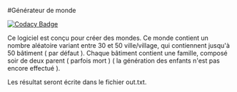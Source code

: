 #Générateur de monde

[![Codacy Badge](https://api.codacy.com/project/badge/Grade/eb0a553d3a8d438f8a529eaf71a57a29)](https://www.codacy.com/app/marius851000/random-world?utm_source=github.com&utm_medium=referral&utm_content=marius851000/random-world&utm_campaign=badger)

Ce logiciel est conçu pour créer des mondes. Ce monde contient un nombre aléatoire variant entre 30 et 50 ville/village, qui contiennent jusqu'à 50 bâtiment ( par défaut ). Chaque bâtiment contient une famille, composé soir de deux parent ( parfois mort ) ( la génération des enfants n'est pas encore effectué ).

Les résultat seront écrite dans le fichier out.txt.
